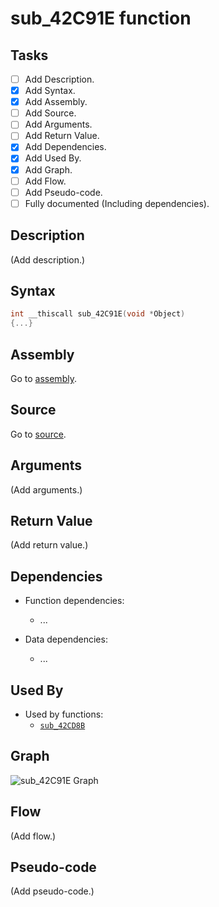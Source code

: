 # sub_42C91E function

## Tasks

- [ ] Add Description.
- [X] Add Syntax.
- [X] Add Assembly.
- [ ] Add Source.
- [ ] Add Arguments.
- [ ] Add Return Value.
- [X] Add Dependencies.
- [X] Add Used By.
- [X] Add Graph.
- [ ] Add Flow.
- [ ] Add Pseudo-code.
- [ ] Fully documented (Including dependencies).

## Description

(Add description.)

## Syntax

```c
int __thiscall sub_42C91E(void *Object)
{...}
```

## Assembly

Go to [assembly](../asm/sub_42C91E.asm).

## Source

Go to [source](../cc/sub_42C91E.cc).

## Arguments

(Add arguments.)

## Return Value

(Add return value.)

## Dependencies

* Function dependencies:
  * ...


* Data dependencies:
  * ...

## Used By

* Used by functions:
  * [`sub_42CD8B`](../md/sub_42CD8B.md)

## Graph

![sub_42C91E Graph](../svg/sub_42C91E.svg "sub_42C91E Graph")

## Flow

(Add flow.)

## Pseudo-code

(Add pseudo-code.)
